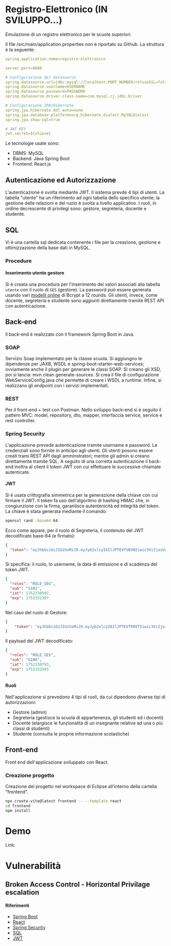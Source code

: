 # Registro-Elettronico (IN SVILUPPO...)
Emulazione di un registro elettronico per le scuole superiori. 

Il file /src/main/application.properties non è riportato su Github. La struttura è la seguente:
```yaml
spring.application.name=registro-elettronico

server.port=8080

# Configurazione del datasource
spring.datasource.url=jdbc:mysql://localhost:PORT_NUMBER/re?useSSL=false&serverTimezone=UTC&allowPublicKeyRetrieval=true
spring.datasource.username=USERNAME
spring.datasource.password=PASSWORD
spring.datasource.driver-class-name=com.mysql.cj.jdbc.Driver

# Configurazione JPA/Hibernate
spring.jpa.hibernate.ddl-auto=none
spring.jpa.database-platform=org.hibernate.dialect.MySQLDialect
spring.jpa.show-sql=true

# JWT KEY
jwt.secret=${chiave}
```

Le tecnologie usate sono: 
- DBMS: MySQL
- Backend: Java Spring Boot
- Frontend: React.js

## Autenticazione ed Autorizzazione
L'autenticazione è svolta mediante JWT.
Il sistema prevde 4 tipi di utenti. 
La tabella "utente" ha un riferimento ad ogni tabella dello specifico utente; la gestione delle relazioni e del ruolo è svolta a livello applicativo. 
I ruoli, in ordine decrescente di privilegi sono: gestore, segreteria, docente e studente.

## SQL
Vi è una cartella sql dedicata contenente i file per la creazione, gestione e ottimizzazione della base dati in MySQL.

### Procedure
#### Inserimento utente gestore
Si è creata una procedura per l'inserimento dei valori associati alla tabella ```utente``` con il ruolo di ```GES``` (gestore).
La password può essere generata usando vari <a href="https://bcrypt-generator.com/">modelli online</a> di Bcrypt a 12 rounds. 
Gli utenti, invece, come docente, segreteria e studente sono aggiunti direttamente tramite REST API con autenticazione.

## Back-end
Il back-end è realizzato con il framework Spring Boot in Java.

### SOAP
Servizio Soap implementato per la classe scuola. 
Si aggiungno le dipendenze per JAXB, WSDL e spring-boot-starter-web-services; ovviamente anche il plugin per generare le classi SOAP. SI creano gli XSD, poi si lancia: mvn clean generate-sources. Si crea il file di configurazione WebServiceConfig.java che permette di creare i WSDL a runtime. Infine, si realizzano gli endpoint con i servizi implementati.

### REST
Per il front-end + test con Postman. 
Nello sviluppo back-end si è seguito il pattern MVC: model, repository, dto, mapper, interfaccia service, service e rest controller.

### Spring Security
L'applicazione prevede autenticazione tramite username e password. Le credenziali sono fornite in anticipo agli utenti. 
Gli utenti posono essere creati trami REST API dagli amminstratori; mentre gli admin si creano direttamente tramite SQL. 
A seguito di una corretta autenticazione il back-end inoltra al client il token JWT con cui effettuare le successive chiamate autenticate.  

#### JWT
Si è usata crittografia simmetrica per la generazione della chiave con cui firmare il JWT. Il token fa uso dell'algoritmo di hashing HMAC che, in congiunzione con la firma, garantisce autentenicità ed integrità del token.
La chiave è stata generata mediante il comando:
```bash
openssl rand -base64 64
```

Ecco come appare, per il ruolo di Segreteria, il contenuto del JWT decodificato base-64 (e firmato):

```json
{
  "token": "eyJhbGciOiJIUzUxMiJ9.eyJyb2xlcyI6IlJPTEVfU0VHIiwic3ViIjoiUzEwMSIsImlhdCI6MTc1MjMzMDUwNywiZXhwIjoxNzUyMzMyMzA3fQ.nn34gSzGYS5RO4f8G8JBTEL0SsIy8l8xMCwJhH1BngC-AKVLkSTHtNKahQbGL40jhmB-5LLDDkcbfGpu5tSLOw"
}
```
Si specifica: il ruolo, lo username, la data di emissione e di scadenza del token JWT.
```json
{
  "roles": "ROLE_SEG",
  "sub": "S101",
  "iat": 1752330507,
  "exp": 1752332307
}
```

Nel caso del ruolo di Gestore:
```json
{
    "token": "eyJhbGciOiJIUzUxMiJ9.eyJyb2xlcyI6IlJPTEVfR0VTIiwic3ViIjoiRzEwMCIsImlhdCI6MTc1MjMzMDc5MywiZXhwIjoxNzUyMzMyNTkzfQ.weaMpgu3H_tqPD4HDOEn9AmG4wv83wbgX7Ueh64dwcRh0fWgThBEprqx3Y24rnL-4ptHATDjukIBanaNYt_seg"
}
```
Il payload del JWT decodificato:
```json
{
  "roles": "ROLE_GES",
  "sub": "G100",
  "iat": 1752330793,
  "exp": 1752332593
}
```
#### Ruoli
Nell'applicazione si prevedono 4 tipi di ruoli, da cui dipendono diverse tipi di autorizzazioni:
- Gestore (admin)
- Segreteria (gestisce la scuola di appartenenza, gli studenti ed i docenti)
- Docente (elargisce le funzionalità di un insegnante relative ad una o più classi di studenti)
- Studente (consulta le proprie informazione scolastiche)

## Front-end
Front end dell'applicazione sviluppato con React.

### Creazione progetto
Creazione del progetto nel workspace di Eclipse all'interno della cartella "frontend".

```bash
npx create-vite@latest frontend -- --template react
cd frontend
npm install
```

# Demo
Link: 

# Vulnerabilità
## Broken Access Control - Horizontal Privilage escalation

#### Riferimenti
- <a href="https://www.youtube.com/watch?v=Kq-DRboTVrc">Spring Boot</a>
- <a href="https://fullstackopen.com/en/">React</a> 
- <a href="https://www.youtube.com/watch?v=oeni_9g7too&t=333s">Spring Security</a>
- <a href="https://cs50.harvard.edu/sql/2024/">SQL</a>
- <a href="https://jwt.io/">JWT</a> 